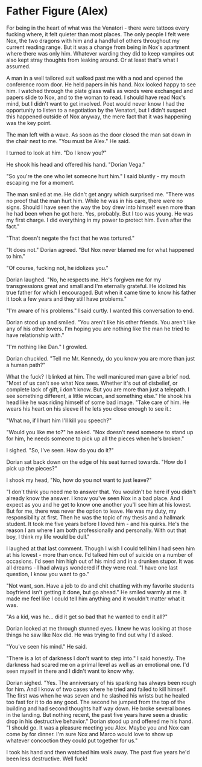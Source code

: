 #  Father Figure (Alex)

For being in the heart of what was the Venatori - there were tattoos every
fucking where, it felt quieter than most places. The only people I felt were
Nox, the two dragons with him and a handful of others throughout my current
reading range. But it was a change from being in Nox's apartment where there was
only him. Whatever warding they did to keep vampires out also kept stray
thoughts from leaking around. Or at least that's what I assumed.

A man in a well tailored suit walked past me with a nod and opened the
conference room door. He held papers in his hand. Nox looked happy to see him. I
watched through the plate glass walls as words were exchanged and papers slide
to Nox, and to the woman to read. I should have read Nox's mind, but I didn't
want to get involved. Poet would never know I had the opportunity to listen to a
negotiation by the Venatori, but I didn't suspect this happened outside of Nox
anyway, the mere fact that it was happening was the key point.

The man left with a wave. As soon as the door closed the man sat down in the
chair next to me. "You must be Alex." He said.

I turned to look at him. "Do I know you?"

He shook his head and offered his hand. "Dorian Vega."

"So you're the one who let someone hurt him." I said bluntly - my mouth escaping
me for a moment.

The man smiled at me. He didn't get angry which surprised me. "There was no
proof that the man hurt him. While he was in his care, there were no signs.
Should I have seen the way the boy drew into himself even more than he had been
when he got here. Yes, probably. But I too was young. He was my first charge. I
did everything in my power to protect him. Even after the fact."

"That doesn't negate the fact that he was tortured."

"It does not." Dorian agreed. "But Nox never blamed me for what happened to
him."

"Of course, fucking not, he idolizes you."

Dorian laughed. "No, he respects me. He's forgiven me for my transgressions
great and small and I'm eternally grateful. He idolized his true father for
which I encouraged. But when it came time to know his father it took a few years
and they still have problems."

"I'm aware of his problems." I said curtly. I wanted this conversation to end.

Dorian stood up and smiled. "You aren't like his other friends. You aren't like
any of his other lovers. I'm hoping you are nothing like the man he tried to
have relationship with."

"I'm nothing like Dan." I growled.

Dorian chuckled. "Tell me Mr. Kennedy, do you know you are more than just a
human path?"

What the fuck? I blinked at him. The well manicured man gave a brief nod. "Most
of us can't see what Nox sees. Whether it's out of disbelief, or complete lack
of gift, i don't know. But you are more than just a telepath. I see something
different, a little wiccan, and something else." He shook his head like he was
riding himself of some bad image. "Take care of him. He wears his heart on his
sleeve if he lets you close enough to see it.:

"What no, if I hurt him I'll kill you speech?"

"Would you like me to?" he asked. "Nox doesn't need someone to stand up for him,
he needs someone to pick up all the pieces when he's broken."

I sighed. "So, I've seen. How do you do it?"

Dorian sat back down on the edge of his seat turned towards. "How do I pick up
the pieces?"

I shook my head, "No, how do you not want to just leave?"

"I don't think you need me to answer that. You wouldn't be here if you didn't
already know the answer. I know you've seen Nox in a bad place. And I expect as
you and he get to know one another you'll see him at his lowest. But for me,
there was never the option to leave. He was my duty, my responsibility at first.
Then he was the topic of my thesis and a hallmark student. It took me five years
before I loved him - and his quirks. He's the reason I am where I am both
professionally and personally. With out that boy, I think my life would be
dull."

I laughed at that last comment. Though I wish I could tell him I had seen him at
his lowest - more than once. I'd talked him out of suicide on a number of
occasions. I'd seen him high out of his mind and in a drunken stupor. It was all
dreams - I had always wondered if they were real. "I have one last question, I
know you want to go."

"Not want, son. Have a job to do and chit chatting with my favorite students
boyfriend isn't getting it done, but go ahead." He smiled warmly at me. It made
me feel like I could tell him anything and it wouldn't matter what it was.

"As a kid, was he… did it get so bad that he wanted to end it all?"

Dorian looked at me through stunned eyes. I knew he was looking at those things
he saw like Nox did. He was trying to find out why I'd asked.

"You've seen his mind." He said.

"There is a lot of darkness I don't want to step into." I said honestly. The
darkness had scared me on a primal level as well as an emotional one. I'd seen
myself in there and I didn't want to know why.

Dorian sighed. "Yes. The anniversary of his sparking has always been rough for
him. And I know of two cases where he tried and failed to kill himself. The
first was when he was seven and he slashed his wrists but he healed too fast for
it to do any good. The second he jumped from the top of the building and had
second thoughts half way down. He broke several bones in the landing. But
nothing recent, the past five years have seen a drastic drop in his destructive
behavior." Dorian stood up and offered me his hand. "I should go. It was a
pleasure meeting you Alex. Maybe you and Nox can come by for dinner. I'm sure
Nox and Marco would love to show up whatever concoction they could put together
for us."

I took his hand and then watched him walk away. The past five years he'd been
less destructive. Well fuck!

